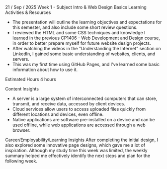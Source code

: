 21 / Sep / 2025
Week 1 - Subject Intro & Web Design Basics
Learning Activities & Resources
- The presentation will outline the learning objectives and expectations for this semester, and also include some short review questions.
- I reviewed the HTML and some CSS techniques and knowledge I learned in the previous CP1406 - Web Development and Design course, in order to better prepare myself for future website design projects.
- After watching the videos in the "Understanding the Internet" section on LinkedIn, I gained some basic understanding of websites, clients, and servers.
- This was my first time using GitHub Pages, and I've learned some basic information about how to use it.

Estimated Hours
4 hours

Content Insights
- A server is a large system of interconnected computers that can store, transmit, and receive data, accessed by client devices.
- Cloud services allow users to access uploaded files quickly from different locations and devices, even offline.
- Native applications are software pre-installed on a device and can be used offline, while web applications are accessed through a web browser.

Career/Employability/Learning Insights
    After completing the initial design, I also explored some innovative page designs, which gave me a lot of inspiration. Although my study time this week was limited, the weekly summary helped me effectively identify the next steps and plan for the following week.
